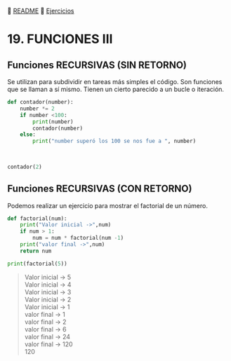 :page_with_curl: [README](../README.md)  :pencil: [Ejercicios](/tests/indicetests.md)

# 19. FUNCIONES III
## Funciones RECURSIVAS (SIN RETORNO)
Se utilizan para subdividir en tareas más simples el código.
Son funciones que se llaman a sí mismo. Tienen un cierto parecido a un bucle o iteración.

````python
def contador(number):
    number *= 2
    if number <100:
        print(number)
        contador(number)
    else:
        print("number superó los 100 se nos fue a ", number)
        
    

contador(2)
````
## Funciones RECURSIVAS (CON RETORNO)

Podemos realizar un ejercicio para mostrar el factorial de un número.

````python
def factorial(num):
    print("Valor inicial ->",num)
    if num > 1:
        num = num * factorial(num -1)
    print("valor final ->",num)
    return num

print(factorial(5))

````

>Valor inicial -> 5  
Valor inicial -> 4  
Valor inicial -> 3  
Valor inicial -> 2  
Valor inicial -> 1  
valor final -> 1  
valor final -> 2  
valor final -> 6  
valor final -> 24  
valor final -> 120  
120
